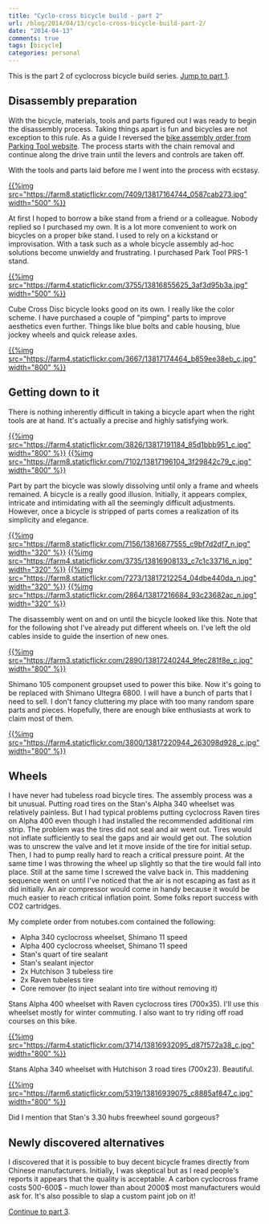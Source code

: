 ```yaml
---
title: "Cyclo-cross bicycle build - part 2"
url: /blog/2014/04/13/cyclo-cross-bicycle-build-part-2/
date: "2014-04-13"
comments: true
tags: [bicycle]
categories: personal
---
```


This is the part 2 of cyclocross bicycle build series. [Jump to part 1](/blog/2014/04/03/cyclo-cross-bicycle-build-part-1/).

## Disassembly preparation

With the bicycle, materials, tools and parts figured out I was ready to begin the disassembly process. Taking things apart is fun and bicycles are not exception to this rule. As a guide 
I reversed the [bike assembly order from Parking Tool website](http://www.parktool.com/blog/repair-help/new-bike-assembly). The process starts with the chain removal and continue along the drive train until the levers and controls are taken off.

With the tools and parts laid before me I went into the process with ecstasy.

[{{%img src="https://farm8.staticflickr.com/7409/13817164744_0587cab273.jpg" width="500" %}}](https://www.flickr.com/photos/tentaclephotos/13817164744/in/set-72157643416319013)

At first I hoped to borrow a bike stand from a friend or a colleague. Nobody replied so I purchased my own. It is a lot more convenient to work on bicycles on a proper bike stand. I used to rely on a kickstand or improvisation. With a task such as a whole bicycle assembly ad-hoc solutions become unwieldy and frustrating. I purchased Park Tool PRS-1 stand.

[{{%img src="https://farm4.staticflickr.com/3755/13816855625_3af3d95b3a.jpg" width="500" %}}](https://www.flickr.com/photos/tentaclephotos/13816855625/in/set-72157643416319013)

Cube Cross Disc bicycle looks good on its own. I really like the color scheme. I have purchased a couple of "pimping" parts to improve aesthetics even further. Things like blue bolts and cable housing, blue jockey wheels and quick release axles.

[{{%img src="https://farm4.staticflickr.com/3667/13817174464_b859ee38eb_c.jpg" width="800" %}}](https://www.flickr.com/photos/tentaclephotos/13817174464/in/set-72157643416319013)

## Getting down to it

There is nothing inherently difficult in taking a bicycle apart when the right tools are at hand. It's actually a precise and highly satisfying work.

[{{%img src="https://farm4.staticflickr.com/3826/13817191184_85d1bbb951_c.jpg" width="800" %}}](https://www.flickr.com/photos/tentaclephotos/13817191184/in/set-72157643416319013)
[{{%img src="https://farm8.staticflickr.com/7102/13817196104_3f29842c79_c.jpg" width="800" %}}](https://www.flickr.com/photos/tentaclephotos/13817196104/in/set-72157643416319013)

Part by part the bicycle was slowly dissolving until only a frame and wheels remained. A bicycle is a really good illusion. Initially, it appears complex, intricate and intimidating with all the seemingly difficult adjustments. However, once a bicycle is stripped of parts comes a realization of its simplicity and elegance. 

[{{%img src="https://farm8.staticflickr.com/7156/13816877555_c9bf7d2df7_n.jpg" width="320" %}}](https://www.flickr.com/photos/tentaclephotos/13816877555/in/set-72157643416319013) [{{%img src="https://farm4.staticflickr.com/3735/13816908133_c7c1c33716_n.jpg" width="320" %}}](https://www.flickr.com/photos/tentaclephotos/13816908133/in/set-72157643416319013)
[{{%img src="https://farm8.staticflickr.com/7273/13817212254_04dbe440da_n.jpg" width="320" %}}](https://www.flickr.com/photos/tentaclephotos/13817212254/in/set-72157643416319013) [{{%img src="https://farm3.staticflickr.com/2864/13817216684_93c23682ac_n.jpg" width="320" %}}](https://www.flickr.com/photos/tentaclephotos/13817216684/in/set-72157643416319013)

The disassembly went on and on until the bicycle looked like this. Note that for the following shot I've already put different wheels on. I've left the old cables inside to guide the insertion of new ones.

[{{%img src="https://farm3.staticflickr.com/2890/13817240244_9fec281f8e_c.jpg" width="800" %}}](https://www.flickr.com/photos/tentaclephotos/13817240244/in/set-72157643416319013)

Shimano 105 component groupset used to power this bike. Now it's going to be replaced with Shimano Ultegra 6800. I will have a bunch of parts that I need to sell. I don't fancy cluttering my place with too many random spare parts and pieces. Hopefully, there are enough bike enthusiasts at work to claim most of them.

[{{%img src="https://farm4.staticflickr.com/3800/13817220944_263098d928_c.jpg" width="800" %}}](https://www.flickr.com/photos/tentaclephotos/13817220944/in/set-72157643416319013)

## Wheels

I have never had tubeless road bicycle tires. The assembly process was a bit unusual. Putting road tires on the Stan's Alpha 340 wheelset was relatively painless. But I had typical problems putting cyclocross Raven tires on Alpha 400 even though I had installed the recommended additional rim strip. The problem was the tires did not seal and air went out. Tires would not inflate sufficiently to seal the gaps and air would get out. The solution was to unscrew the valve and let it move inside of the tire for initial setup. Then, I had to pump really hard to reach a critical pressure point. At the same time I was throwing the wheel up slightly so that the tire would fall into place. Still at the same time I screwed the valve back in. This maddening sequence went on until I've noticed that the air is not escaping as fast as it did initially. An air compressor would come in handy because it would be much easier to reach critical inflation point. Some folks report success with CO2 cartridges.

My complete order from notubes.com contained the following:

 * Alpha 340 cyclocross wheelset, Shimano 11 speed
 * Alpha 400 cyclocross wheelset, Shimano 11 speed
 * Stan's quart of tire sealant
 * Stan's sealant injector
 * 2x Hutchison 3 tubeless tire
 * 2x Raven tubeless tire
 * Core remover (to inject sealant into tire without removing it)

Stans Alpha 400 wheelset with Raven cyclocross tires (700x35). I'll use this wheelset mostly for winter commuting. I also want to try riding off road courses on this bike.

[{{%img src="https://farm4.staticflickr.com/3714/13816932095_d87f572a38_c.jpg" width="800" %}}](https://www.flickr.com/photos/tentaclephotos/13816932095/in/set-72157643416319013)

Stans Alpha 340 wheelset with Hutchison 3 road tires (700x23). Beautiful.

[{{%img src="https://farm6.staticflickr.com/5319/13816939075_c8885af847_c.jpg" width="800" %}}](https://www.flickr.com/photos/tentaclephotos/13816939075/in/set-72157643416319013)

Did I mention that Stan's 3.30 hubs freewheel sound gorgeous?

## Newly discovered alternatives

I discovered that it is possible to buy decent bicycle frames directly from Chinese manufacturers. Initially, I was skeptical but as I read people's reports it appears that the quality is acceptable. A carbon cyclocross frame costs 500-600$ - much lower than about 2000$ most manufacturers would ask for. It's also possible to slap a custom paint job on it!

[Continue to part 3](/blog/2014/05/26/cyclo-cross-bicycle-build-part-3/).
